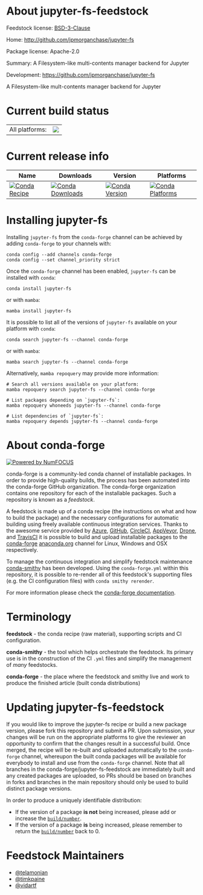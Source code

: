About jupyter-fs-feedstock
==========================

Feedstock license: [BSD-3-Clause](https://github.com/conda-forge/jupyter-fs-feedstock/blob/main/LICENSE.txt)

Home: http://github.com/jpmorganchase/jupyter-fs

Package license: Apache-2.0

Summary: A Filesystem-like multi-contents manager backend for Jupyter

Development: https://github.com/jpmorganchase/jupyter-fs

A Filesystem-like mult-contents manager backend for Jupyter


Current build status
====================


<table><tr><td>All platforms:</td>
    <td>
      <a href="https://dev.azure.com/conda-forge/feedstock-builds/_build/latest?definitionId=9965&branchName=main">
        <img src="https://dev.azure.com/conda-forge/feedstock-builds/_apis/build/status/jupyter-fs-feedstock?branchName=main">
      </a>
    </td>
  </tr>
</table>

Current release info
====================

| Name | Downloads | Version | Platforms |
| --- | --- | --- | --- |
| [![Conda Recipe](https://img.shields.io/badge/recipe-jupyter--fs-green.svg)](https://anaconda.org/conda-forge/jupyter-fs) | [![Conda Downloads](https://img.shields.io/conda/dn/conda-forge/jupyter-fs.svg)](https://anaconda.org/conda-forge/jupyter-fs) | [![Conda Version](https://img.shields.io/conda/vn/conda-forge/jupyter-fs.svg)](https://anaconda.org/conda-forge/jupyter-fs) | [![Conda Platforms](https://img.shields.io/conda/pn/conda-forge/jupyter-fs.svg)](https://anaconda.org/conda-forge/jupyter-fs) |

Installing jupyter-fs
=====================

Installing `jupyter-fs` from the `conda-forge` channel can be achieved by adding `conda-forge` to your channels with:

```
conda config --add channels conda-forge
conda config --set channel_priority strict
```

Once the `conda-forge` channel has been enabled, `jupyter-fs` can be installed with `conda`:

```
conda install jupyter-fs
```

or with `mamba`:

```
mamba install jupyter-fs
```

It is possible to list all of the versions of `jupyter-fs` available on your platform with `conda`:

```
conda search jupyter-fs --channel conda-forge
```

or with `mamba`:

```
mamba search jupyter-fs --channel conda-forge
```

Alternatively, `mamba repoquery` may provide more information:

```
# Search all versions available on your platform:
mamba repoquery search jupyter-fs --channel conda-forge

# List packages depending on `jupyter-fs`:
mamba repoquery whoneeds jupyter-fs --channel conda-forge

# List dependencies of `jupyter-fs`:
mamba repoquery depends jupyter-fs --channel conda-forge
```


About conda-forge
=================

[![Powered by
NumFOCUS](https://img.shields.io/badge/powered%20by-NumFOCUS-orange.svg?style=flat&colorA=E1523D&colorB=007D8A)](https://numfocus.org)

conda-forge is a community-led conda channel of installable packages.
In order to provide high-quality builds, the process has been automated into the
conda-forge GitHub organization. The conda-forge organization contains one repository
for each of the installable packages. Such a repository is known as a *feedstock*.

A feedstock is made up of a conda recipe (the instructions on what and how to build
the package) and the necessary configurations for automatic building using freely
available continuous integration services. Thanks to the awesome service provided by
[Azure](https://azure.microsoft.com/en-us/services/devops/), [GitHub](https://github.com/),
[CircleCI](https://circleci.com/), [AppVeyor](https://www.appveyor.com/),
[Drone](https://cloud.drone.io/welcome), and [TravisCI](https://travis-ci.com/)
it is possible to build and upload installable packages to the
[conda-forge](https://anaconda.org/conda-forge) [anaconda.org](https://anaconda.org/)
channel for Linux, Windows and OSX respectively.

To manage the continuous integration and simplify feedstock maintenance
[conda-smithy](https://github.com/conda-forge/conda-smithy) has been developed.
Using the ``conda-forge.yml`` within this repository, it is possible to re-render all of
this feedstock's supporting files (e.g. the CI configuration files) with ``conda smithy rerender``.

For more information please check the [conda-forge documentation](https://conda-forge.org/docs/).

Terminology
===========

**feedstock** - the conda recipe (raw material), supporting scripts and CI configuration.

**conda-smithy** - the tool which helps orchestrate the feedstock.
                   Its primary use is in the construction of the CI ``.yml`` files
                   and simplify the management of *many* feedstocks.

**conda-forge** - the place where the feedstock and smithy live and work to
                  produce the finished article (built conda distributions)


Updating jupyter-fs-feedstock
=============================

If you would like to improve the jupyter-fs recipe or build a new
package version, please fork this repository and submit a PR. Upon submission,
your changes will be run on the appropriate platforms to give the reviewer an
opportunity to confirm that the changes result in a successful build. Once
merged, the recipe will be re-built and uploaded automatically to the
`conda-forge` channel, whereupon the built conda packages will be available for
everybody to install and use from the `conda-forge` channel.
Note that all branches in the conda-forge/jupyter-fs-feedstock are
immediately built and any created packages are uploaded, so PRs should be based
on branches in forks and branches in the main repository should only be used to
build distinct package versions.

In order to produce a uniquely identifiable distribution:
 * If the version of a package **is not** being increased, please add or increase
   the [``build/number``](https://docs.conda.io/projects/conda-build/en/latest/resources/define-metadata.html#build-number-and-string).
 * If the version of a package **is** being increased, please remember to return
   the [``build/number``](https://docs.conda.io/projects/conda-build/en/latest/resources/define-metadata.html#build-number-and-string)
   back to 0.

Feedstock Maintainers
=====================

* [@telamonian](https://github.com/telamonian/)
* [@timkpaine](https://github.com/timkpaine/)
* [@vidartf](https://github.com/vidartf/)

